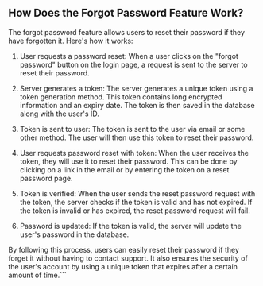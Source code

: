 
## How Does the Forgot Password Feature Work?

The forgot password feature allows users to reset their password if they have forgotten it. Here's how it works:

1. User requests a password reset: When a user clicks on the "forgot password" button on the login page, a request is sent to the server to reset their password.

2. Server generates a token: The server generates a unique token using a token generation method. This token contains long encrypted information and an expiry date. The token is then saved in the database along with the user's ID.

3. Token is sent to user: The token is sent to the user via email or some other method. The user will then use this token to reset their password.

4. User requests password reset with token: When the user receives the token, they will use it to reset their password. This can be done by clicking on a link in the email or by entering the token on a reset password page.

5. Token is verified: When the user sends the reset password request with the token, the server checks if the token is valid and has not expired. If the token is invalid or has expired, the reset password request will fail.

6. Password is updated: If the token is valid, the server will update the user's password in the database.

By following this process, users can easily reset their password if they forget it without having to contact support. It also ensures the security of the user's account by using a unique token that expires after a certain amount of time.```
